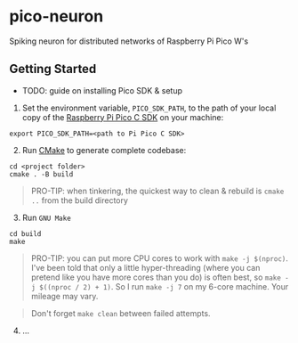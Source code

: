 # pico-neuron

Spiking neuron for distributed networks of Raspberry Pi Pico W's 

## Getting Started

* TODO: guide on installing Pico SDK & setup

1. Set the environment variable, `PICO_SDK_PATH`, to the path of your local copy of the [Raspberry Pi Pico C SDK](https://www.raspberrypi.com/documentation/pico-sdk/index_doxygen.html) on your machine:

```shell
export PICO_SDK_PATH=<path to Pi Pico C SDK>
```
2. Run [CMake](https://cmake.org/getting-started/) to generate complete codebase:

```shell
cd <project folder>
cmake . -B build
```

> PRO-TIP: when tinkering, the quickest way to clean & rebuild is `cmake ..` from the build directory

3. Run `GNU Make`

```shell
cd build
make
```

> PRO-TIP: you can put more CPU cores to work with `make -j $(nproc)`. I've been told that only a little hyper-threading (where you can pretend like you have more cores than you do) is often best, so `make -j $((nproc / 2) + 1)`. So I run `make -j 7` on my 6-core machine. Your mileage may vary.

> Don't forget `make clean` between failed attempts.

4.  ...
